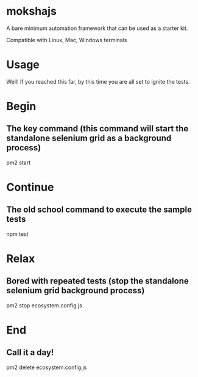 # mokshajs

A bare minimum automation framework that can be used as a starter kit.

Compatible with Linux, Mac, Windows terminals

# Usage

Well! If you reached this far, by this time you are all set to ignite the tests.

# Begin

## The key command (this command will start the standalone selenium grid as a background process)

pm2 start

# Continue

## The old school command to execute the sample tests

npm test

# Relax

## Bored with repeated tests (stop the standalone selenium grid background process)

pm2 stop ecosystem.config.js

# End

## Call it a day!

pm2 delete ecosystem.config.js
